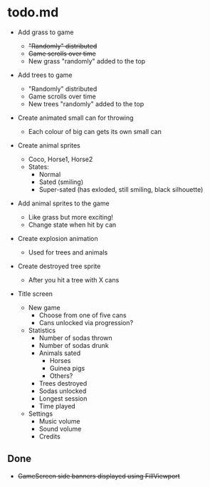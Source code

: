 # todo.md
  
  + Add grass to game
      - ~~"Randomly" distributed~~
      - ~~Game scrolls over time~~
      - New grass "randomly" added to the top
  
  + Add trees to game
      - "Randomly" distributed
      - Game scrolls over time
      - New trees "randomly" added to the top

  + Create animated small can for throwing
      - Each colour of big can gets its own small can
      
  + Create animal sprites
      - Coco, Horse1, Horse2
      - States:
          - Normal
          - Sated (smiling)
          - Super-sated (has exloded, still smiling, black silhouette)
      
  + Add animal sprites to the game
      - Like grass but more exciting!
      - Change state when hit by can
          
  + Create explosion animation
      - Used for trees and animals
      
  + Create destroyed tree sprite
      - After you hit a tree with X cans
      
  + Title screen
      - New game
          - Choose from one of five cans
          - Cans unlocked via progression?
      - Statistics
          - Number of sodas thrown
          - Number of sodas drunk
          - Animals sated
              - Horses
              - Guinea pigs
              - Others?
          - Trees destroyed
          - Sodas unlocked
          - Longest session
          - Time played
      - Settings
          - Music volume
          - Sound volume
          - Credits

## Done

  + ~~GameScreen side banners displayed using FillViewport~~
  